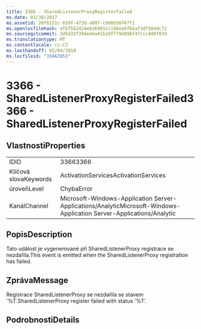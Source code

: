 ```yaml
---
title: 3366 - SharedListenerProxyRegisterFailed
ms.date: 03/30/2017
ms.assetid: 28f6151c-650f-473d-a807-cb06b56f67f1
ms.openlocfilehash: afb7562424e636991cc198ea97bbaf3df584dc72
ms.sourcegitcommit: 3d5d33f384eeba41b2dff79d096f47ccc8d8f03d
ms.translationtype: MT
ms.contentlocale: cs-CZ
ms.lasthandoff: 05/04/2018
ms.locfileid: "33463853"
---
```

# <a name="3366---sharedlistenerproxyregisterfailed"></a><span data-ttu-id="43ac8-102">3366 - SharedListenerProxyRegisterFailed</span><span class="sxs-lookup"><span data-stu-id="43ac8-102">3366 - SharedListenerProxyRegisterFailed</span></span>
## <a name="properties"></a><span data-ttu-id="43ac8-103">Vlastnosti</span><span class="sxs-lookup"><span data-stu-id="43ac8-103">Properties</span></span>  
  
|||  
|-|-|  
|<span data-ttu-id="43ac8-104">ID</span><span class="sxs-lookup"><span data-stu-id="43ac8-104">ID</span></span>|<span data-ttu-id="43ac8-105">3366</span><span class="sxs-lookup"><span data-stu-id="43ac8-105">3366</span></span>|  
|<span data-ttu-id="43ac8-106">Klíčová slova</span><span class="sxs-lookup"><span data-stu-id="43ac8-106">Keywords</span></span>|<span data-ttu-id="43ac8-107">ActivationServices</span><span class="sxs-lookup"><span data-stu-id="43ac8-107">ActivationServices</span></span>|  
|<span data-ttu-id="43ac8-108">úroveň</span><span class="sxs-lookup"><span data-stu-id="43ac8-108">Level</span></span>|<span data-ttu-id="43ac8-109">Chyba</span><span class="sxs-lookup"><span data-stu-id="43ac8-109">Error</span></span>|  
|<span data-ttu-id="43ac8-110">Kanál</span><span class="sxs-lookup"><span data-stu-id="43ac8-110">Channel</span></span>|<span data-ttu-id="43ac8-111">Microsoft-Windows-Application Server-Applications/Analytic</span><span class="sxs-lookup"><span data-stu-id="43ac8-111">Microsoft-Windows-Application Server-Applications/Analytic</span></span>|  
  
## <a name="description"></a><span data-ttu-id="43ac8-112">Popis</span><span class="sxs-lookup"><span data-stu-id="43ac8-112">Description</span></span>  
 <span data-ttu-id="43ac8-113">Tato událost je vygenerované při SharedListenerProxy registrace se nezdařila.</span><span class="sxs-lookup"><span data-stu-id="43ac8-113">This event is emitted when the SharedListenerProxy registration has failed.</span></span>  
  
## <a name="message"></a><span data-ttu-id="43ac8-114">Zpráva</span><span class="sxs-lookup"><span data-stu-id="43ac8-114">Message</span></span>  
 <span data-ttu-id="43ac8-115">Registrace SharedListenerProxy se nezdařila se stavem '%1'.</span><span class="sxs-lookup"><span data-stu-id="43ac8-115">SharedListenerProxy register failed with status '%1'.</span></span>  
  
## <a name="details"></a><span data-ttu-id="43ac8-116">Podrobnosti</span><span class="sxs-lookup"><span data-stu-id="43ac8-116">Details</span></span>

